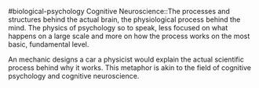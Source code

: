 #biological-psychology 
Cognitive Neuroscience::The processes and structures behind the actual brain, the physiological process behind the mind. The physics of psychology so to speak, less focused on what happens on a large scale and more on how the process works on the most basic, fundamental level.
<!--SR:!2023-12-21,3,250-->

An mechanic designs a car a physicist would explain the actual scientific process behind why it works. This metaphor is akin to the field of cognitive psychology and cognitive neuroscience. 